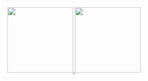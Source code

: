 <a href="https://github.com/anuraghazra/github-readme-stats">
  <img height="150px" 
       src="https://github-readme-stats-komura-c.vercel.app/api?username=komura-c&show_icons=true&count_private=true" 
       onerror="this.onerror=null; this.src='https://github-readme-stats.vercel.app/api?username=komura-c&show_icons=true&count_private=true'"
  />
</a>
<a href="https://github.com/anuraghazra/github-readme-stats">
  <img height="150px" 
       src="https://github-readme-stats-komura-c.vercel.app/api/top-langs/?username=komura-c&layout=compact"
       onerror="this.onerror=null; this.src='https://github-readme-stats.vercel.app/api/top-langs/?username=komura-c&layout=compact'"
  />
</a>
